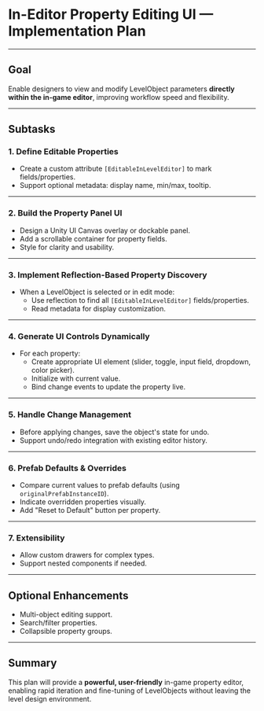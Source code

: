 # In-Editor Property Editing UI — Implementation Plan

---

## **Goal**

Enable designers to view and modify LevelObject parameters **directly within the in-game editor**, improving workflow speed and flexibility.

---

## **Subtasks**

### 1. **Define Editable Properties**

- Create a custom attribute `[EditableInLevelEditor]` to mark fields/properties.
- Support optional metadata: display name, min/max, tooltip.

---

### 2. **Build the Property Panel UI**

- Design a Unity UI Canvas overlay or dockable panel.
- Add a scrollable container for property fields.
- Style for clarity and usability.

---

### 3. **Implement Reflection-Based Property Discovery**

- When a LevelObject is selected or in edit mode:
  - Use reflection to find all `[EditableInLevelEditor]` fields/properties.
  - Read metadata for display customization.

---

### 4. **Generate UI Controls Dynamically**

- For each property:
  - Create appropriate UI element (slider, toggle, input field, dropdown, color picker).
  - Initialize with current value.
  - Bind change events to update the property live.

---

### 5. **Handle Change Management**

- Before applying changes, save the object's state for undo.
- Support undo/redo integration with existing editor history.

---

### 6. **Prefab Defaults & Overrides**

- Compare current values to prefab defaults (using `originalPrefabInstanceID`).
- Indicate overridden properties visually.
- Add "Reset to Default" button per property.

---

### 7. **Extensibility**

- Allow custom drawers for complex types.
- Support nested components if needed.

---

## **Optional Enhancements**

- Multi-object editing support.
- Search/filter properties.
- Collapsible property groups.

---

## **Summary**

This plan will provide a **powerful, user-friendly** in-game property editor, enabling rapid iteration and fine-tuning of LevelObjects without leaving the level design environment.
